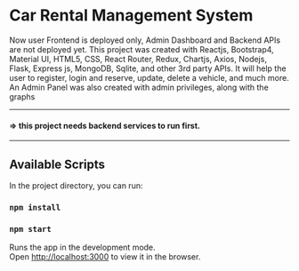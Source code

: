 # Car Rental Management System
Now user Frontend is deployed only, Admin Dashboard and Backend APIs are not deployed yet. This project was created with Reactjs, Bootstrap4, Material UI, HTML5, CSS, React Router, Redux, Chartjs, Axios, Nodejs, Flask, Express js, MongoDB, Sqlite, and other 3rd party APIs. It will help the user to register, login and reserve, update, delete a vehicle, and much more. An Admin Panel was also created with admin privileges, along with the graphs

------------------------------------------------------
#### => this project needs backend services to run first.
------------------------------------------------------

## Available Scripts

In the project directory, you can run:

### `npm install`
### `npm start`

Runs the app in the development mode.<br />
Open [http://localhost:3000](http://localhost:3000) to view it in the browser.
